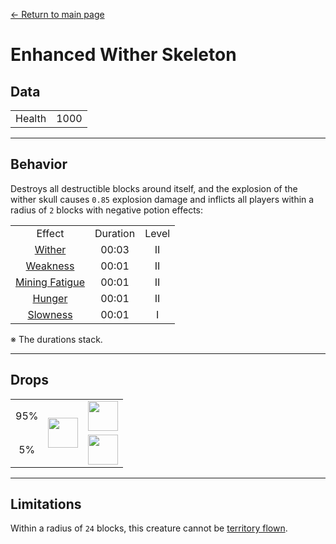 [← Return to main page](../)
# Enhanced Wither Skeleton

## Data
<table>
    <tr><td align="end">Health</td><td>1000</td></tr>
</table>

---

## Behavior
Destroys all destructible blocks around itself, and the explosion of the wither skull causes `0.85` explosion damage and inflicts all players within a radius of `2` blocks with negative potion effects:

<table>
    <tr><td align="center">Effect</td><td align="center">Duration</td><td align="center">Level</td></tr>
    <tr><td align="center"><a href="https://minecraft.fandom.com/wiki/Wither">Wither</a></td><td align="center">00:03</td><td align="center">II</td></tr>
    <tr><td align="center"><a href="https://minecraft.fandom.com/wiki/Weakness">Weakness</a></td><td align="center">00:01</td><td align="center">II</td></tr>
    <tr><td align="center"><a href="https://minecraft.fandom.com/wiki/Mining_Fatigue">Mining Fatigue</a></td><td align="center">00:01</td><td align="center">II</td></tr>
    <tr><td align="center"><a href="https://minecraft.fandom.com/wiki/Hunger">Hunger</a></td><td align="center">00:01</td><td align="center">II</td></tr>
    <tr><td align="center"><a href="https://minecraft.fandom.com/wiki/Slowness">Slowness</a></td><td align="center">00:01</td><td align="center">I</td></tr>
</table>

※ The durations stack.

---

## Drops
<table>
    <tr><td align="center">95%</td><td align="center" rowspan="2"><img src="https://i.imgur.com/c98D59O.png" width="48"/></td><td><img src="https://i.imgur.com/wl43BjZ.png" width="48"/></td></tr>
    <tr><td align="center">5%</td><td align="center"><a href="../item/dragon_blood_tooth.md"><img src="https://i.imgur.com/IWZz8YM.png" width="48"/></a></td></tr>
</table>

---

## Limitations
Within a radius of `24` blocks, this creature cannot be [territory flown](../item/land_flying_device.md).
